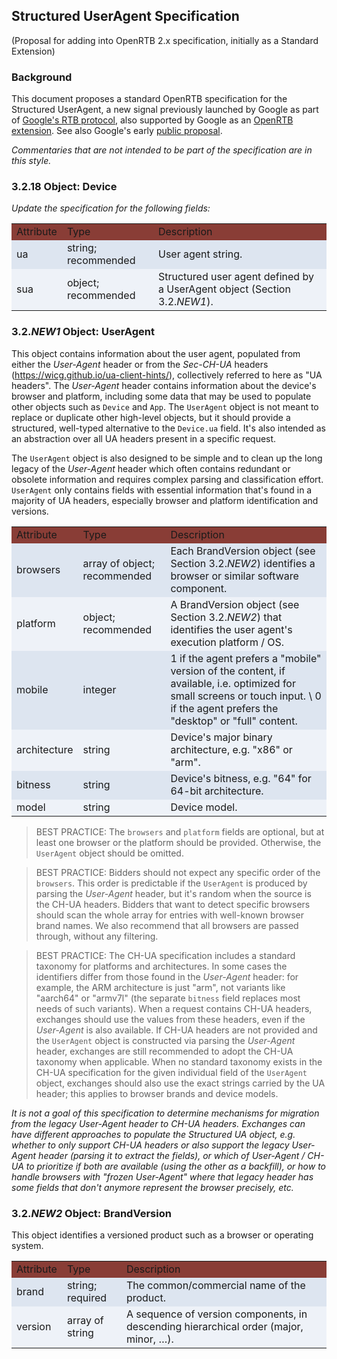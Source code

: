 ## Structured UserAgent Specification

(Proposal for adding into OpenRTB 2.x specification, initially as a Standard Extension)

### Background

This document proposes a standard OpenRTB specification for the Structured
UserAgent, a new signal previously launched by Google as part of
[Google's RTB protocol](https://developers.google.com/authorized-buyers/rtb/downloads/realtime-bidding-proto),
also supported by Google as an
[OpenRTB extension](https://developers.google.com/authorized-buyers/rtb/downloads/openrtb-adx-proto).
See also Google's early
[public proposal](https://github.com/google/ads-privacy/blob/master/experiments/structured-ua/README.md).

*Commentaries that are not intended to be part of the specification are in this
style.*

### 3.2.18 Object: Device

*Update the specification for the following fields:*

<table>
  <tr>
   <td style="background-color: #893d36">Attribute</td>
   <td style="background-color: #893d36">Type</td>
   <td style="background-color: #893d36">Description</td>
  </tr>
  <tr>
   <td style="background-color: #dde5f0">ua</td>
   <td style="background-color: #dde5f0">string; recommended</td>
   <td style="background-color: #dde5f0">User agent string.</td>
  </tr>
  <tr>
   <td style="background-color: #eef2f8">sua</td>
   <td style="background-color: #eef2f8">object; recommended</td>
   <td style="background-color: #eef2f8">
     Structured user agent defined by a UserAgent object (Section 3.2.<em>NEW1</em>).</td>
  </tr>
</table>

### 3.2._NEW1_ Object: UserAgent

This object contains information about the user agent, populated from either the *User-Agent* header or from the *Sec-CH-UA* headers (https://wicg.github.io/ua-client-hints/), collectively referred to here as "UA headers".
The *User-Agent* header contains information about the device's browser and platform, including some data that may be used to populate other objects such as `Device` and `App`.
The `UserAgent` object is not meant to replace or duplicate other high-level objects, but it should provide a structured, well-typed alternative to the `Device.ua` field.
It's also intended as an abstraction over all UA headers present in a specific request.

The `UserAgent` object is also designed to be simple and to clean up the long legacy of the *User-Agent* header which often contains redundant or obsolete information and requires complex parsing and classification effort.
`UserAgent` only contains fields with essential information that's found in a majority of UA headers, especially browser and platform identification and versions.

<table>
  <tr>
   <td style="background-color: #893d36">Attribute</td>
   <td style="background-color: #893d36">Type</td>
   <td style="background-color: #893d36">Description</td>
  </tr>
  <tr>
   <td style="background-color: #dde5f0">browsers</td>
   <td style="background-color: #dde5f0">array of object; recommended</td>
   <td style="background-color: #dde5f0">
     Each BrandVersion object (see Section 3.2.<em>NEW2</em>) identifies a browser or similar software component.</td>
  </tr>
  <tr>
   <td style="background-color: #eef2f8">platform</td>
   <td style="background-color: #eef2f8">object; recommended</td>
   <td style="background-color: #eef2f8">
     A BrandVersion object (see Section 3.2.<em>NEW2</em>) that identifies the user agent's execution platform / OS.</td>
  </tr>
  <tr>
   <td style="background-color: #dde5f0">mobile</td>
   <td style="background-color: #dde5f0">integer</td>
   <td style="background-color: #dde5f0">
     1 if the agent prefers a "mobile" version of the content, if available, i.e. optimized for small screens or touch input. \
     0 if the agent prefers the "desktop" or "full" content.</td>
  </tr>
  <tr>
   <td style="background-color: #eef2f8">architecture</td>
   <td style="background-color: #eef2f8">string</td>
   <td style="background-color: #eef2f8">Device's major binary architecture, e.g. "x86" or "arm".</td>
  </tr>
  <tr>
   <td style="background-color: #dde5f0">bitness</td>
   <td style="background-color: #dde5f0">string</td>
   <td style="background-color: #dde5f0">Device's bitness, e.g. "64" for 64-bit architecture.</td>
  </tr>
  <tr>
   <td style="background-color: #eef2f8">model</td>
   <td style="background-color: #eef2f8">string</td>
   <td style="background-color: #eef2f8">Device model.</td>
  </tr>
</table>

> BEST PRACTICE: The `browsers` and `platform` fields are optional, but at least one browser or the platform should be provided.  Otherwise, the `UserAgent` object should be omitted.

> BEST PRACTICE: Bidders should not expect any specific order of the `browsers`.  This order is predictable if the `UserAgent` is produced by parsing the *User-Agent* header, but it's random when the source is the CH-UA headers. Bidders that want to detect specific browsers should scan the whole array for entries with well-known browser brand names. We also recommend that all browsers are passed through, without any filtering.

> BEST PRACTICE: The CH-UA specification includes a standard taxonomy for platforms and architectures.  In some cases the identifiers differ from those found in the *User-Agent* header: for example, the ARM architecture is just "arm", not variants like "aarch64" or "armv7l" (the separate `bitness` field replaces most needs of such variants). When a request contains CH-UA headers, exchanges should use the values from these headers, even if the *User-Agent* is also available.  If CH-UA headers are not provided and the `UserAgent` object is constructed via parsing the *User-Agent* header, exchanges are still recommended to adopt the CH-UA taxonomy when applicable. When no standard taxonomy exists in the CH-UA specification for the given individual field of the `UserAgent` object, exchanges should also use the exact strings carried by the UA header; this applies to browser brands and device models.

*It is not a goal of this specification to determine mechanisms for migration from the legacy User-Agent header to CH-UA headers. Exchanges can have different approaches to populate the Structured UA object, e.g. whether to only support CH-UA headers or also support the legacy User-Agent header (parsing it to extract the fields), or which of User-Agent / CH-UA to prioritize if both are available (using the other as a backfill), or how to handle browsers with "frozen User-Agent" where that legacy header has some fields that don't anymore represent the browser precisely, etc.*

### 3.2._NEW2_ Object: BrandVersion

This object identifies a versioned product such as a browser or operating system.

<table>
  <tr>
   <td style="background-color: #893d36">Attribute</td>
   <td style="background-color: #893d36">Type</td>
   <td style="background-color: #893d36">Description</td>
  </tr>
  <tr>
   <td style="background-color: #dde5f0">brand</td>
   <td style="background-color: #dde5f0">string; required</td>
   <td style="background-color: #dde5f0">The common/commercial name of the product.</td>
  </tr>
  <tr>
   <td style="background-color: #eef2f8">version</td>
   <td style="background-color: #eef2f8">array of string</td>
   <td style="background-color: #eef2f8">
     A sequence of version components, in descending hierarchical order (major, minor, …).</td>
  </tr>
</table>
